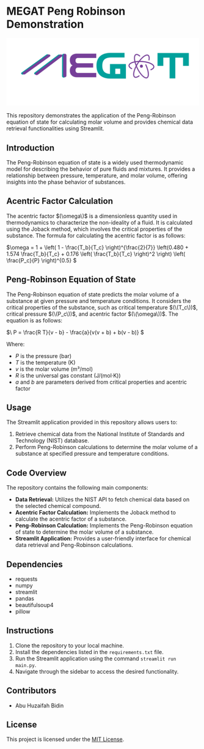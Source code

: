 # MEGAT Peng Robinson Demonstration

![MEGAT Logo](MEGATLogo.png)

This repository demonstrates the application of the Peng-Robinson equation of state for calculating molar volume and provides chemical data retrieval functionalities using Streamlit.

## Introduction
The Peng-Robinson equation of state is a widely used thermodynamic model for describing the behavior of pure fluids and mixtures. It provides a relationship between pressure, temperature, and molar volume, offering insights into the phase behavior of substances.

## Acentric Factor Calculation
The acentric factor $(\omega\)$ is a dimensionless quantity used in thermodynamics to characterize the non-ideality of a fluid. It is calculated using the Joback method, which involves the critical properties of the substance. The formula for calculating the acentric factor is as follows:

$\omega = 1 + \left( 1 - \frac{T_b}{T_c} \right)^{\frac{2}{7}} \left(0.480 + 1.574 \frac{T_b}{T_c} + 0.176 \left( \frac{T_b}{T_c} \right)^2 \right) \left( \frac{P_c}{P} \right)^{0.5} \$

## Peng-Robinson Equation of State
The Peng-Robinson equation of state predicts the molar volume of a substance at given pressure and temperature conditions. It considers the critical properties of the substance, such as critical temperature $(\(T_c\))$, critical pressure $(\(P_c\))$, and acentric factor $(\(\omega\))$. The equation is as follows:

$\ P = \frac{R T}{v - b} - \frac{a}{v(v + b) + b(v - b)} \$

Where:
- $P$ is the pressure (bar)
- $T$ is the temperature (K)
- $v$ is the molar volume (m³/mol)
- $R$ is the universal gas constant (J/(mol·K))
- $a$  and  $b$ are parameters derived from critical properties and acentric factor

## Usage
The Streamlit application provided in this repository allows users to:
1. Retrieve chemical data from the National Institute of Standards and Technology (NIST) database.
2. Perform Peng-Robinson calculations to determine the molar volume of a substance at specified pressure and temperature conditions.

## Code Overview
The repository contains the following main components:
- **Data Retrieval:** Utilizes the NIST API to fetch chemical data based on the selected chemical compound.
- **Acentric Factor Calculation:** Implements the Joback method to calculate the acentric factor of a substance.
- **Peng-Robinson Calculation:** Implements the Peng-Robinson equation of state to determine the molar volume of a substance.
- **Streamlit Application:** Provides a user-friendly interface for chemical data retrieval and Peng-Robinson calculations.

## Dependencies
- requests
- numpy
- streamlit
- pandas
- beautifulsoup4
- pillow

## Instructions
1. Clone the repository to your local machine.
2. Install the dependencies listed in the `requirements.txt` file.
3. Run the Streamlit application using the command `streamlit run main.py`.
4. Navigate through the sidebar to access the desired functionality.

## Contributors
- Abu Huzaifah Bidin

## License
This project is licensed under the [MIT License](LICENSE).
